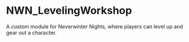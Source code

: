 # NWN_LevelingWorkshop
A custom module for Neverwinter Nights, where players can level up and gear out a character.
